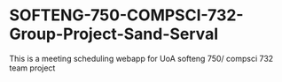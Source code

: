 # SOFTENG-750-COMPSCI-732-Group-Project-Sand-Serval
This is a meeting scheduling webapp for UoA softeng 750/ compsci 732 team project
